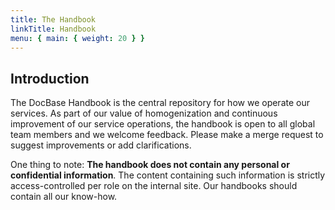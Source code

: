 ```yaml
---
title: The Handbook
linkTitle: Handbook
menu: { main: { weight: 20 } }
---
```


## Introduction

The DocBase Handbook is the central repository for how we operate our services.
As part of our value of homogenization and continuous improvement of our service
operations, the handbook is open to all global team members and we welcome
feedback. Please make a merge request to suggest improvements or add
clarifications.

One thing to note: **The handbook does not contain any personal or confidential
information**. The content containing such information is strictly
access-controlled per role on the internal site. Our handbooks should contain
all our know-how.
